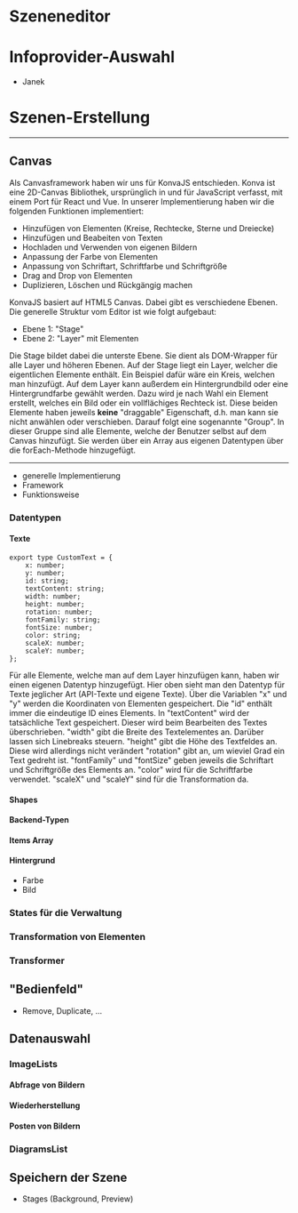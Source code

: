 # Szeneneditor
# Infoprovider-Auswahl
* Janek
# Szenen-Erstellung

---
## Canvas

Als Canvasframework haben wir uns für KonvaJS entschieden. Konva ist eine 2D-Canvas Bibliothek, ursprünglich in und für JavaScript verfasst, mit einem Port für React und Vue.
In unserer Implementierung haben wir die folgenden Funktionen implementiert:
* Hinzufügen von Elementen (Kreise, Rechtecke, Sterne und Dreiecke)
* Hinzufügen und Beabeiten von Texten
* Hochladen und Verwenden von eigenen Bildern
* Anpassung der Farbe von Elementen
* Anpassung von Schriftart, Schriftfarbe und Schriftgröße
* Drag and Drop von Elementen
* Duplizieren, Löschen und Rückgängig machen

KonvaJS basiert auf HTML5 Canvas. Dabei gibt es verschiedene Ebenen. 
Die generelle Struktur vom Editor ist wie folgt aufgebaut:
* Ebene 1: "Stage"
* Ebene 2: "Layer" mit Elementen

Die Stage bildet dabei die unterste Ebene. 
Sie dient als DOM-Wrapper für alle Layer und höheren Ebenen. 
Auf der Stage liegt ein Layer, welcher die eigentlichen Elemente enthält.
Ein Beispiel dafür wäre ein Kreis, welchen man hinzufügt. 
Auf dem Layer kann außerdem ein Hintergrundbild oder eine Hintergrundfarbe gewählt werden. 
Dazu wird je nach Wahl ein Element erstellt, welches ein Bild oder ein vollflächiges Rechteck ist.
Diese beiden Elemente haben jeweils **keine** "draggable" Eigenschaft, d.h. man kann sie nicht anwählen oder verschieben.
Darauf folgt eine sogenannte "Group".
In dieser Gruppe sind alle Elemente, welche der Benutzer selbst auf dem Canvas hinzufügt.
Sie werden über ein Array aus eigenen Datentypen über die forEach-Methode hinzugefügt.

---

* generelle Implementierung
* Framework
* Funktionsweise
### Datentypen
#### Texte
```
export type CustomText = {
    x: number;
    y: number;
    id: string;
    textContent: string;
    width: number;
    height: number;
    rotation: number;
    fontFamily: string;
    fontSize: number;
    color: string;
    scaleX: number;
    scaleY: number;
};
```

Für alle Elemente, welche man auf dem Layer hinzufügen kann, haben wir einen eigenen Datentyp hinzugefügt. 
Hier oben sieht man den Datentyp für Texte jeglicher Art (API-Texte und eigene Texte).
Über die Variablen "x" und "y" werden die Koordinaten von Elementen gespeichert. 
Die "id" enthält immer die eindeutige ID eines Elements. In "textContent" wird der tatsächliche Text gespeichert.
Dieser wird beim Bearbeiten des Textes überschrieben.
"width" gibt die Breite des Textelementes an.
Darüber lassen sich Linebreaks steuern.
"height" gibt die Höhe des Textfeldes an. Diese wird allerdings nicht verändert
"rotation" gibt an, um wieviel Grad ein Text gedreht ist. 
"fontFamily" und "fontSize" geben jeweils die Schriftart und Schriftgröße des Elements an.
"color" wird für die Schriftfarbe verwendet.
"scaleX" und "scaleY" sind für die Transformation da.

#### Shapes

#### Backend-Typen

#### Items Array

#### Hintergrund

* Farbe
* Bild

### States für die Verwaltung

### Transformation von Elementen

### Transformer

## "Bedienfeld"
* Remove, Duplicate, ...
## Datenauswahl

### ImageLists
#### Abfrage von Bildern
#### Wiederherstellung
#### Posten von Bildern
### DiagramsList

## Speichern der Szene
* Stages (Background, Preview)